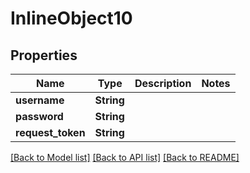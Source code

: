 # InlineObject10

## Properties

Name | Type | Description | Notes
------------ | ------------- | ------------- | -------------
**username** | **String** |  | 
**password** | **String** |  | 
**request_token** | **String** |  | 

[[Back to Model list]](../README.md#documentation-for-models) [[Back to API list]](../README.md#documentation-for-api-endpoints) [[Back to README]](../README.md)


